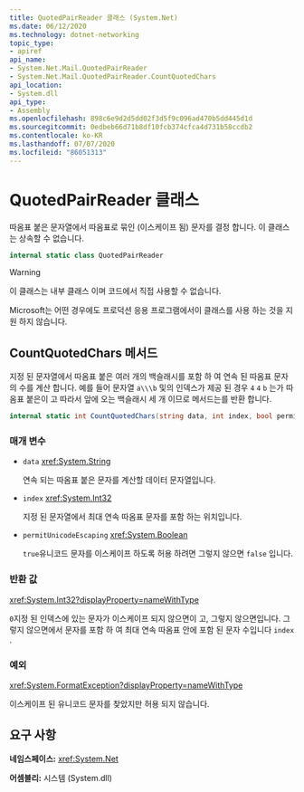 ```yaml
---
title: QuotedPairReader 클래스 (System.Net)
ms.date: 06/12/2020
ms.technology: dotnet-networking
topic_type:
- apiref
api_name:
- System.Net.Mail.QuotedPairReader
- System.Net.Mail.QuotedPairReader.CountQuotedChars
api_location:
- System.dll
api_type:
- Assembly
ms.openlocfilehash: 898c6e9d2d5dd02f3d5f9c096ad470b5dd445d1d
ms.sourcegitcommit: 0edbeb66d71b8df10fcb374cfca4d731b58ccdb2
ms.contentlocale: ko-KR
ms.lasthandoff: 07/07/2020
ms.locfileid: "86051313"
---
```

# <a name="quotedpairreader-class"></a>QuotedPairReader 클래스

따옴표 붙은 문자열에서 따옴표로 묶인 (이스케이프 됨) 문자를 결정 합니다. 이 클래스는 상속할 수 없습니다.

```csharp
internal static class QuotedPairReader
```

> [!WARNING]
> 이 클래스는 내부 클래스 이며 코드에서 직접 사용할 수 없습니다.
>
> Microsoft는 어떤 경우에도 프로덕션 응용 프로그램에서이 클래스를 사용 하는 것을 지원 하지 않습니다.

## <a name="countquotedchars-method"></a>CountQuotedChars 메서드

지정 된 문자열에서 따옴표 붙은 여러 개의 백슬래시를 포함 하 여 연속 된 따옴표 문자의 수를 계산 합니다. 예를 들어 문자열 `a\\\b` 및의 인덱스가 제공 된 경우 `4` `4` `b` 는가 따옴표 붙은이 고 따라서 앞에 오는 백슬래시 세 개 이므로 메서드는를 반환 합니다.

```csharp
internal static int CountQuotedChars(string data, int index, bool permitUnicodeEscaping)
```

### <a name="parameters"></a>매개 변수

- `data` <xref:System.String>

  연속 되는 따옴표 붙은 문자를 계산할 데이터 문자열입니다.

- `index` <xref:System.Int32>

  지정 된 문자열에서 최대 연속 따옴표 문자를 포함 하는 위치입니다.

- `permitUnicodeEscaping` <xref:System.Boolean>

  `true`유니코드 문자를 이스케이프 하도록 허용 하려면 그렇지 않으면 `false` 입니다.

### <a name="return-value"></a>반환 값

<xref:System.Int32?displayProperty=nameWithType>

`0`지정 된 인덱스에 있는 문자가 이스케이프 되지 않으면이 고, 그렇지 않으면입니다. 그렇지 않으면에서 문자를 포함 하 여 최대 연속 따옴표 안에 포함 된 문자 수입니다 `index` .

### <a name="exceptions"></a>예외

<xref:System.FormatException?displayProperty=nameWithType>

이스케이프 된 유니코드 문자를 찾았지만 허용 되지 않습니다.

## <a name="requirements"></a>요구 사항

**네임스페이스:** <xref:System.Net>

**어셈블리:** 시스템 (System.dll)
